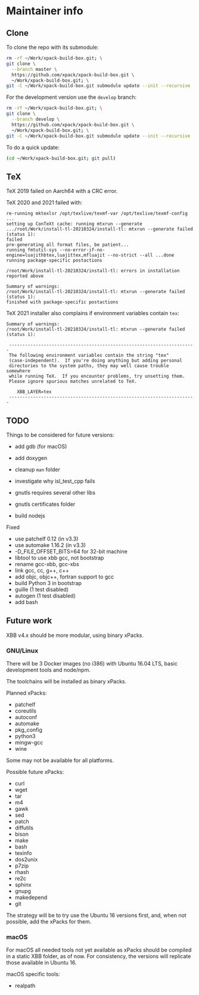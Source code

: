 # Maintainer info

## Clone

To clone the repo with its submodule:

```sh
rm -rf ~/Work/xpack-build-box.git; \
git clone \
  --branch master \
  https://github.com/xpack/xpack-build-box.git \
  ~/Work/xpack-build-box.git; \
git -C ~/Work/xpack-build-box.git submodule update --init --recursive
```

For the development version use the `develop` branch:

```sh
rm -rf ~/Work/xpack-build-box.git; \
git clone \
  --branch develop \
  https://github.com/xpack/xpack-build-box.git \
  ~/Work/xpack-build-box.git; \
git -C ~/Work/xpack-build-box.git submodule update --init --recursive
```

To do a quick update:

```sh
(cd ~/Work/xpack-build-box.git; git pull)
```

## TeX

TeX 2019 failed on Aarch64 with a CRC error.

TeX 2020 and 2021 failed with:

```console
re-running mktexlsr /opt/texlive/texmf-var /opt/texlive/texmf-config ...
setting up ConTeXt cache: running mtxrun --generate .../root/Work/install-tl-20210324/install-tl: mtxrun --generate failed (status 1):
failed
pre-generating all format files, be patient...
running fmtutil-sys --no-error-if-no-engine=luajithbtex,luajittex,mfluajit --no-strict --all ...done
running package-specific postactions

/root/Work/install-tl-20210324/install-tl: errors in installation reported above

Summary of warnings:
/root/Work/install-tl-20210324/install-tl: mtxrun --generate failed (status 1):
finished with package-specific postactions
```

TeX 2021 installer also complains if environment variables contain `tex`:

```console
Summary of warnings:
/root/Work/install-tl-20210324/install-tl: mtxrun --generate failed (status 1):

 ----------------------------------------------------------------------
 The following environment variables contain the string "tex"
 (case-independent).  If you're doing anything but adding personal
 directories to the system paths, they may well cause trouble somewhere
 while running TeX.  If you encounter problems, try unsetting them.
 Please ignore spurious matches unrelated to TeX.

    XBB_LAYER=tex
 ----------------------------------------------------------------------
```

## TODO

Things to be considered for future versions:

- add gdb (for macOS)
- add doxygen
- cleanup `man` folder
- investigate why isl_test_cpp fails
- gnutls requires several other libs
- gnutls certificates folder

- build nodejs

Fixed

- use patchelf 0.12 (in v3.3)
- use automake 1.16.2 (in v3.3)
- -D_FILE_OFFSET_BITS=64 for 32-bit machine
- libtool to use xbb gcc, not bootstrap
- rename gcc-xbb, gcc-xbs
- link gcc, cc, g++, c++
- add objc, objc++, fortran support to gcc
- build Python 3 in bootstrap
- guille (1 test disabled)
- autogen (1 test disabled)
- add bash

## Future work

XBB v4.x should be more modular, using binary xPacks.

### GNU/Linux

There will be 3 Docker images (no i386) with Ubuntu 16.04 LTS,
basic development tools and node/npm.

The toolchains will be installed as binary xPacks.

Planned xPacks:

- patchelf
- coreutils
- autoconf
- automake
- pkg_config
- python3
- mingw-gcc
- wine

Some may not be available for all platforms.

Possible future xPacks:

- curl
- wget
- tar
- m4
- gawk
- sed
- patch
- diffutils
- bison
- make
- bash
- texinfo
- dos2unix
- p7zip
- rhash
- re2c
- sphinx
- gnupg
- makedepend
- git

The strategy will be to try use the Ubuntu 16 versions first, and,
when not possible, add the xPacks for them.

### macOS

For macOS all needed tools not yet available as xPacks should be
compiled in a static XBB folder, as of now. For consistency,
the versions will replicate those available in Ubuntu 16.

macOS specific tools:

- realpath
